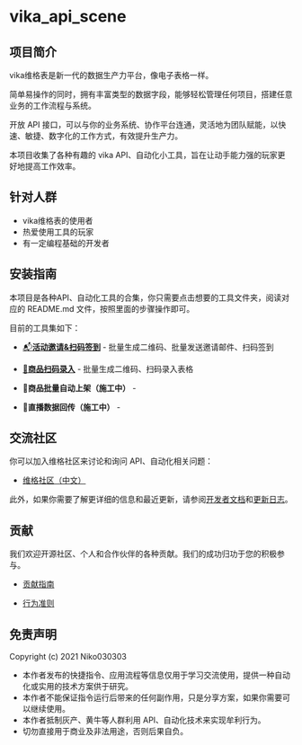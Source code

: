 # vika_api_scene
## 项目简介

vika维格表是新一代的数据生产力平台，像电子表格一样。

简单易操作的同时，拥有丰富类型的数据字段，能够轻松管理任何项目，搭建任意业务的工作流程与系统。

开放 API 接口，可以与你的业务系统、协作平台连通，灵活地为团队赋能，以快速、敏捷、数字化的工作方式，有效提升生产力。

本项目收集了各种有趣的 vika API、自动化小工具，旨在让动手能力强的玩家更好地提高工作效率。

## 针对人群

- vika维格表的使用者
- 热爱使用工具的玩家
- 有一定编程基础的开发者

## 安装指南

本项目是各种API、自动化工具的合集，你只需要点击想要的工具文件夹，阅读对应的 README.md 文件，按照里面的步骤操作即可。

目前的工具集如下：

- [📬**活动邀请&扫码签到**](https://github.com/Niko030303/invitation-and-sign-in) - 批量生成二维码、批量发送邀请邮件、扫码签到

- [🛒**商品扫码录入**](https://github.com/Niko030303/product-scan-code-entry) - 批量生成二维码、扫码录入表格

- 👷**商品批量自动上架（施工中）** - 

- 👷**直播数据回传（施工中）** - 

## 交流社区

你可以加入维格社区来讨论和询问 API、自动化相关问题：

- [维格社区（中文）](https://bbs.vika.cn/)

此外，如果你需要了解更详细的信息和最近更新，请参阅[开发者文档](https://vika.cn/developers/)和[更新日志](https://vika.cn/developers/changelog)。

## 贡献

我们欢迎开源社区、个人和合作伙伴的各种贡献。我们的成功归功于您的积极参与。

- [贡献指南]()

- [行为准则]()

## 免责声明

Copyright (c) 2021 Niko030303

- 本作者发布的快捷指令、应用流程等信息仅用于学习交流使用，提供一种自动化或实用的技术方案供于研究。
- 本作者不能保证指令运行后带来的任何副作用，只是分享方案，如果你需要可以继续使用。
- 本作者抵制灰产、黄牛等人群利用 API、自动化技术来实现牟利行为。
- 切勿直接用于商业及非法用途，否则后果自负。
